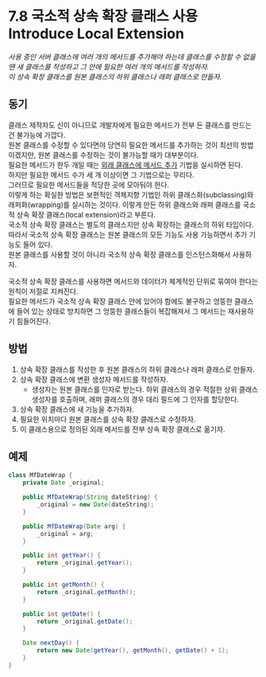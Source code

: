 # 7.8 국소적 상속 확장 클래스 사용 Introduce Local Extension

_사용 중인 서버 클래스에 여러 개의 메서드를 추가해야 하는데 클래스를 수정할 수 없을 땐 새 클래스를 작성하고 그 안에 필요한 여러 개의 메서드를 작성하자._  
_이 상속 확장 클래스를 원본 클래스의 하위 클래스나 래퍼 클래스로 만들자._

## 동기

클래스 제작자도 신이 아니므로 개발자에게 필요한 메서드가 전부 든 클래스를 만드는 건 불가능에 가깝다.  
원본 클래스를 수정할 수 있다면야 당연히 필요한 메서드를 추가하는 것이 최선의 방법이겠지만, 원본 클래스를 수정하는 것이 불가능할 때가 대부분이다.  
필요한 메서드가 한두 개일 때는 [외래 클래스에 메서드 추가](../CHAPTER%2007%20객체%20간의%20기능%20이동/7.7.md) 기법을 실시하면 된다.  
하지만 필요한 메서드 수가 세 개 이상이면 그 기법으로는 무리다.  
그러므로 필요한 메서드들을 적당한 곳에 모아둬야 한다.  
이렇게 하는 확실한 방법은 보편적인 객체지향 기법인 하위 클래스화(subclassing)와 래퍼화(wrapping)를 실시하는 것이다.
이렇게 만든 하위 클래스와 래퍼 클래스를 국소적 상속 확장 클래스(local extension)라고 부른다.  
국소적 상속 확장 클래스는 별도의 클래스지만 상속 확장하는 클래스의 하위 타입이다.  
따라서 국소적 상속 확장 클래스는 원본 클래스의 모든 기능도 사용 가능하면서 추가 기능도 들어 있다.  
원본 클래스를 사용할 것이 아니라 국소적 상속 확장 클래스를 인스턴스화해서 사용하자.

국소적 상속 확장 클래스를 사용하면 메서드와 데이터가 체계적인 단위로 묶여야 한다는 원칙이 저절로 지켜진다.  
필요한 메서드가 국소적 상속 확장 클래스 안에 있어야 함에도 불구하고 엉뚱한 클래스에 들어 있는 상태로 방치하면 그 엉뚱한 클래스들이 복잡해져서 그 메서드는 재사용하기 힘들어진다.

## 방법

1. 상속 확장 클래스를 작성한 후 원본 클래스의 하위 클래스나 래퍼 클래스로 만들자.
2. 상속 확장 클래스에 변환 생성자 메서드를 작성하자.
   - 생성자는 원본 클래스를 인자로 받는다. 하위 클래스의 경우 적절한 상위 클래스 생성자를 호출하며, 래퍼 클래스의 경우 대리 필드에 그 인자를 할당한다.
3. 상속 확장 클래스에 새 기능을 추가하자.
4. 필요한 위치마다 원본 클래스를 상속 확장 클래스로 수정하자.
5. 이 클래스용으로 정의된 외래 메서드를 전부 상속 확장 클래스로 옮기자.

## 예제

```java
class MfDateWrap {
    private Date _original;

    public MfDateWrap(String dateString) {
        _original = new Date(dateString);
    }

    public MfDateWrap(Date arg) {
        _original = arg;
    }

    public int getYear() {
        return _original.getYear();
    }

    public int getMonth() {
        return _original.getMonth();
    }

    public int getDate() {
        return _original.getDate();
    }

    Date nextDay() {
        return new Date(getYear(), getMonth(), getDate() + 1);
    }
}
```

